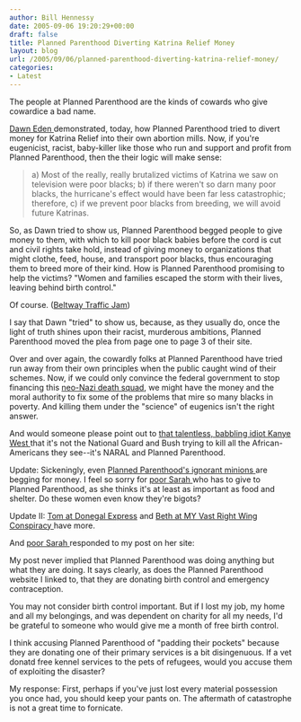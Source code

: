 ```yaml
---
author: Bill Hennessy
date: 2005-09-06 19:20:29+00:00
draft: false
title: Planned Parenthood Diverting Katrina Relief Money
layout: blog
url: /2005/09/06/planned-parenthood-diverting-katrina-relief-money/
categories:
- Latest
---
```


The people at Planned Parenthood are the kinds of cowards who give cowardice a bad name.

[Dawn Eden ](https://www.dawneden.com/2005/09/planned-parenthood-pads-its-pockets.html)demonstrated, today, how Planned Parenthood tried to divert money for Katrina Relief into their own abortion mills.  Now, if you're eugenicist, racist, baby-killer like those who run and support and profit from Planned Parenthood, then the their logic will make sense:



> a)   Most of the really, really brutalized victims of Katrina we saw on  television were poor blacks;
b)   if there weren't so darn many poor blacks, the hurricane's effect would have been far less catastrophic; therefore,
c)   if we prevent poor blacks from breeding, we will avoid future Katrinas.



So, as Dawn tried to show us, Planned Parenthood begged people to give money to them, with which to kill poor black babies before the cord is cut and civil rights take hold, instead of giving money to organizations that might clothe, feed, house, and transport poor blacks, thus encouraging them to breed more of their kind.  How is Planned Parenthood promising to help the victims?  "Women and families escaped the storm with their lives, leaving behind birth control."

Of course.  ([Beltway Traffic Jam](https://www.outsidethebeltway.com/archives/11910))

I say that Dawn "tried" to show us, because, as they usually do, once the light of truth shines upon their racist, murderous ambitions, Planned Parenthood moved the plea from page one to page 3 of their site.

Over and over again, the cowardly folks at Planned Parenthood have tried run away from their own principles when the public caught wind of their schemes.  Now, if we could only convince the federal government to stop financing this [neo-Nazi death squad](https://www.hennessysview.com/?p=745), we might have the money and the moral authority to fix some of the problems that mire so many blacks in poverty.  And killing them under the "science" of eugenics isn't the right answer.

And would someone please point out to [that talentless, babbling idiot Kanye West ](https://michellemalkin.com/archives/003454.htm)that it's not the National Guard and Bush trying to kill all the African-Americans they see--it's NARAL and Planned Parenthood.

Update:  Sickeningly, even [Planned Parenthood's ignorant minions ](https://viviane212.blogspot.com/2005/09/donate-to-planned-parenthood-clinics.html)are begging for money.  I feel so sorry for [poor Sarah ](https://www.ovenall.com/diary/archives/004015.php)who has to give to Planned Parenthood, as she thinks it's at least as important as food and shelter.  Do these women even know they're bigots?

Update II:  [Tom at Donegal Express](https://www.donegalexpress.net/2005-09-09/because-hurricane-katrina-didnt-kill-enough-infants/) and [Beth at MY Vast Right Wing Conspiracy ](https://bamapachyderm.com/archives/2005/09/08/exploiting-hurricane-relief/)have more.

And [poor Sarah ](https://www.ovenall.com/diary/archives/004015.php)responded to my post on her site:


> 
My post never implied that Planned Parenthood was doing anything but what they are doing. It says clearly, as does the Planned Parenthood website I linked to, that they are donating birth control and emergency contraception.

You may not consider birth control important. But if I lost my job, my home and all my belongings, and was dependent on charity for all my needs, I'd be grateful to someone who would give me a month of free birth control.

I think accusing Planned Parenthood of "padding their pockets" because they are donating one of their primary services is a bit disingenuous. If a vet donatd free kennel services to the pets of refugees, would you accuse them of exploiting the disaster?




My response:  First, perhaps if you've just lost every material possession you once had, you should keep your pants on. The aftermath of catastrophe is not a great time to fornicate.



